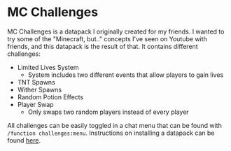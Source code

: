 # MC Challenges
MC Challenges is a datapack I originally created for my friends. I wanted to try some of the "Minecraft, but.." concepts I've seen on Youtube with friends, and this datapack is the result of that.
It contains different challenges:
- Limited Lives System
    - System includes two different events that allow players to gain lives
- TNT Spawns
- Wither Spawns
- Random Potion Effects
- Player Swap
    - Only swaps two random players instead of every player

All challenges can be easily toggled in a chat menu that can be found with `/function challenges:menu`.
Instructions on installing a datapack can be found [here](https://minecraft.fandom.com/wiki/Tutorials/Installing_a_data_pack).
